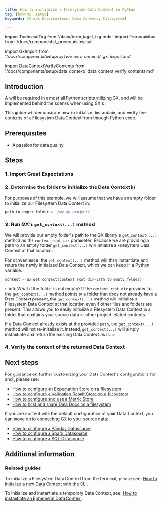 ```yaml
---
title: How to initialize a Filesystem Data Context in Python
tag: [how-to, setup]
keywords: [Great Expectations, Data Context, Filesystem]

---
```


import TechnicalTag from '/docs/term_tags/_tag.mdx';
import Prerequisites from '/docs/components/_prerequisites.jsx'

<!-- ### 1. Import Great Expectations -->
import GxImport from '/docs/components/setup/python_environment/_gx_import.md'

<!--- ### 2. Verify the content of the Data Context -->
import DataContextVerifyContents from '/docs/components/setup/data_context/_data_context_verify_contents.md'

## Introduction

A <TechnicalTag tag="data_context" text="Data Context" /> will be required in almost all Python scripts utilizing GX, and will be implemented behind the scenes when using GX's <TechnicalTag tag="cli" text="CLI" />.

This guide will demonstrate how to initialize, instantiate, and verify the contents of a Filesystem Data Context from through Python code.

## Prerequisites

<Prerequisites requirePython = {false} requireInstallation = {true} requireDataContext = {false} requireSourceData = {null} requireDatasource = {false} requireExpectationSuite = {false}>

- A passion for data quality

</Prerequisites>

## Steps

### 1. Import Great Expectations

<GxImport />

### 2. Determine the folder to initialize the Data Context in

For purposes of this example, we will assume that we have an empty folder to initialize our Filesystem Data Context in:

```python title="Python code"
path_to_empty_folder = '/my_gx_project/'
```

### 3. Run GX's `get_context(...)` method

We will provide our empty folder's path to the GX library's `get_context(...)` method as the `context_root_dir` parameter.  Because we are providing a path to an empty folder `get_context(...)` will initialize a Filesystem Data Context at that location.

For convenience, the `get_context(...)` method will then instantiate and return the newly initialized Data Context, which we can keep in a Python variable.

```python title="Python code"
context = gx.get_context(context_root_dir=path_to_empty_folder)
```

:::info What if the folder is not empty?
If the `context_root_dir` provided to the `get_context(...)` method points to a folder that does not already have a Data Context present, the `get_context(...)` method will initialize a Filesystem Data Context at that location even if other files and folders are present.  This allows you to easily initialize a Filesystem Data Context in a folder that contains your source data or other project related contents.

If a Data Context already exists at the provided `path`, the `get_context(...)` method will not re-initialize it.  Instead, `get_context(...)` will simply instantiate and return the existing Data Context as is.
:::


### 4. Verify the content of the returned Data Context

<DataContextVerifyContents />

## Next steps

For guidance on further customizing your Data Context's configurations for <TechnicalTag tag="store" text="Metadata Stores" /> and <TechnicalTag tag="data_docs" text="Data Docs" />, please see:
- [How to configure an Expectation Store on a filesystem](/docs/guides/setup/configuring_metadata_stores/how_to_configure_an_expectation_store_on_a_filesystem)
- [How to configure a Validation Result Store on a filesystem](/docs/guides/setup/configuring_metadata_stores/how_to_configure_a_validation_result_store_on_a_filesystem)
- [How to configure and use a Metric Store](/docs/guides/setup/configuring_metadata_stores/how_to_configure_a_metricsstore)
- [How to host and share Data Docs on a filesystem](/docs/guides/setup/configuring_data_docs/how_to_host_and_share_data_docs_on_a_filesystem)

If you are content with the default configuration of your Data Context, you can move on to connecting GX to your source data:
- [How to configure a Pandas Datasource](/docs/guides/connecting_to_your_data/datasource_configuration/how_to_configure_a_pandas_datasource)
- [How to configure a Spark Datasource](/docs/guides/connecting_to_your_data/datasource_configuration/how_to_configure_a_spark_datasource)
- [How to configure a SQL Datasource](/docs/guides/connecting_to_your_data/datasource_configuration/how_to_configure_a_sql_datasource)

## Additional information

### Related guides

To initialize a Filesystem Data Context from the terminal, please see: [How to initialize a new Data Context with the CLI](/docs/guides/setup/configuring_data_contexts/how_to_configure_a_new_data_context_with_the_cli).

To initialize and instantiate a temporary Data Context, see: [How to instantiate an Ephemeral Data Context](/docs/guides/setup/configuring_data_contexts/instantiating_data_contexts/how_to_explicitly_instantiate_an_ephemeral_data_context).
<!-- TODO
To instantiate an existing Data Context, reference:
- How to quickly instantiate a Data Context
- How to instantiate a specific Filesystem Data Context

-->

<!-- TODO
### Code examples

To see the full source code used for the examples in this guide, please reference the following scripts in our GitHub repository:
- [script_name.py](https://path/to/the/script/on/github.com)
-->